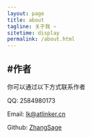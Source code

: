 ```yaml
---
layout: page
title: about
tagline: 关于我 ~
sitetime: display
permalink: /about.html
---
```


## #作者

你可以通过以下方式联系作者

QQ: 2584980173

Email: <a href="2584980173@qq.com">lk@atlinker.cn</a>

Github: [ZhangSage](https://github.com/ZhangSage)

